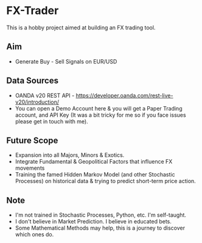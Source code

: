 # FX-Trader
This is a hobby project aimed at building an FX trading tool.

## Aim
- Generate Buy - Sell Signals on EUR/USD

## Data Sources
- OANDA v20 REST API - https://developer.oanda.com/rest-live-v20/introduction/
- You can open a Demo Account here & you will get a Paper Trading account, and API Key (It was a bit tricky for me so if you face issues please get in touch with me).

## Future Scope
- Expansion into all Majors, Minors & Exotics.
- Integrate Fundamental & Geopolitical Factors that influence FX movements
- Training the famed Hidden Markov Model (and other Stochastic Processes) on historical data & trying to predict short-term price action.

## Note 
- I'm not trained in Stochastic Processes, Python, etc. I'm self-taught. 
- I don't believe in Market Prediction. I believe in educated bets. 
- Some Mathematical Methods may help, this is a journey to discover which ones do.
